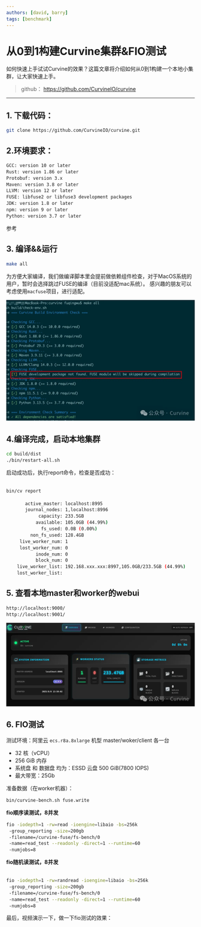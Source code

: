 ```yaml
---
authors: [david, barry]
tags: [benchmark]
---
```


# 从0到1构建Curvine集群&FIO测试


如何快速上手试试Curvine的效果？这篇文章将介绍如何从0到1构建一个本地小集群，让大家快速上手。


> github： https://github.com/CurvineIO/curvine

----

## 1. 下载代码：
```bash
git clone https://github.com/CurvineIO/curvine.git
```

## 2.环境要求：
```bash
GCC: version 10 or later 
Rust: version 1.86 or later 
Protobuf: version 3.x
Maven: version 3.8 or later
LLVM: version 12 or later
FUSE: libfuse2 or libfuse3 development packages
JDK: version 1.8 or later 
npm: version 9 or later
Python: version 3.7 or later 
```

参考

## 3. 编译&&运行
```bash
make all
```

为方便大家编译，我们做编译脚本里会提前做依赖组件检查，对于MacOS系统的用户，暂时会选择跳过FUSE的编译（目前没适配mac系统）。 感兴趣的朋友可以考虑使用`macfuse`项目，进行适配。

![make-checkenv](./make-checkenv.png)

## 4.编译完成，启动本地集群
```bash
cd build/dist
./bin/restart-all.sh
```

启动成功后，执行report命令，检查是否成功：
```bash

bin/cv report

       active_master: localhost:8995
       journal_nodes: 1,localhost:8996
            capacity: 233.5GB
           available: 105.0GB (44.99%)
             fs_used: 0.0B (0.00%)
         non_fs_used: 128.4GB
     live_worker_num: 1
     lost_worker_num: 0
           inode_num: 0
           block_num: 0
    live_worker_list: 192.168.xxx.xxx:8997,105.0GB/233.5GB (44.99%)
    lost_worker_list:
```

## 5. 查看本地master和worker的webui

```bash
http://localhost:9000/
http://localhost:9001/
```

![webui](./webui.png)

## 6. FIO测试
测试环境：阿里云 `ecs.r8a.8xlarge` 机型 master/woker/client 各一台
- 32 核（vCPU）
- 256 GiB 内存  
- 系统盘 和 数据盘 均为：ESSD 云盘 500 GiB(7800 IOPS)
- 最大带宽：25Gb

准备数据（在worker机器）：

```bash
bin/curvine-bench.sh fuse.write
```

**fio顺序读测试，8并发**

```bash
fio -iodepth=1 -rw=read -ioengine=libaio -bs=256k
 -group_reporting -size=200gb 
 -filename=/curvine-fuse/fs-bench/0  
 -name=read_test --readonly -direct=1 --runtime=60 
 -numjobs=8
```


**fio随机读测试，8并发**
```bash

fio -iodepth=1 -rw=randread -ioengine=libaio -bs=256k
 -group_reporting -size=200gb 
 -filename=/curvine-fuse/fs-bench/0  
 -name=read_test --readonly -direct=1 --runtime=60
 -numjobs=8
```

最后，视频演示一下，做一下fio测试的效果：

